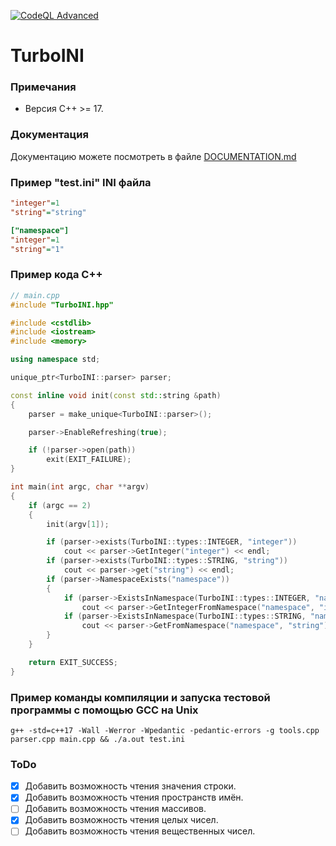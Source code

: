 [![CodeQL Advanced](https://github.com/HotWizard/TurboINI/actions/workflows/codeql.yml/badge.svg)](https://github.com/HotWizard/TurboINI/actions/workflows/codeql.yml)
# TurboINI
### Примечания
- Версия C++ >= 17.
### Документация
Документацию можете посмотреть в файле [DOCUMENTATION.md](DOCUMENTATION.md)
### Пример "test.ini" INI файла
```ini
"integer"=1
"string"="string"

["namespace"]
"integer"=1
"string"="1"
```
### Пример кода C++
```cpp
// main.cpp
#include "TurboINI.hpp"

#include <cstdlib>
#include <iostream>
#include <memory>

using namespace std;

unique_ptr<TurboINI::parser> parser;

const inline void init(const std::string &path)
{
    parser = make_unique<TurboINI::parser>();

    parser->EnableRefreshing(true);

    if (!parser->open(path))
        exit(EXIT_FAILURE);
}

int main(int argc, char **argv)
{
    if (argc == 2)
    {
        init(argv[1]);

        if (parser->exists(TurboINI::types::INTEGER, "integer"))
            cout << parser->GetInteger("integer") << endl;
        if (parser->exists(TurboINI::types::STRING, "string"))
            cout << parser->get("string") << endl;
        if (parser->NamespaceExists("namespace"))
        {
            if (parser->ExistsInNamespace(TurboINI::types::INTEGER, "namespace", "integer"))
                cout << parser->GetIntegerFromNamespace("namespace", "integer") << endl;
            if (parser->ExistsInNamespace(TurboINI::types::STRING, "namespace", "string"))
                cout << parser->GetFromNamespace("namespace", "string") << endl;
        }
    }

    return EXIT_SUCCESS;
}
```
### Пример команды компиляции и запуска тестовой программы с помощью GCC на Unix
```shell
g++ -std=c++17 -Wall -Werror -Wpedantic -pedantic-errors -g tools.cpp parser.cpp main.cpp && ./a.out test.ini
```
### ToDo
- [x] Добавить возможность чтения значения строки.
- [x] Добавить возможность чтения пространств имён.
- [ ] Добавить возможность чтения массивов.
- [x] Добавить возможность чтения целых чисел.
- [ ] Добавить возможность чтения вещественных чисел.
